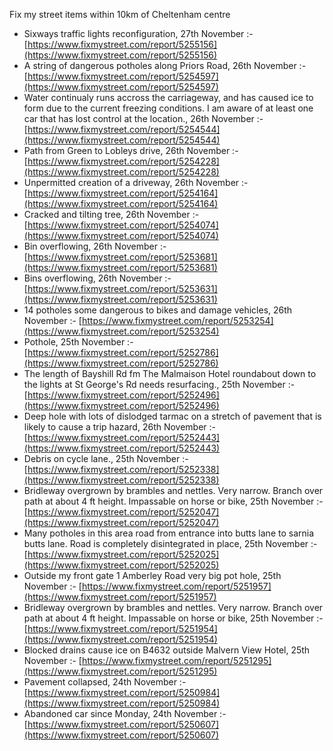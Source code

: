 Fix my street items within 10km of Cheltenham centre

<!-- fix_marker starts -->

- Sixways traffic lights reconfiguration, 27th November :- [https://www.fixmystreet.com/report/5255156](https://www.fixmystreet.com/report/5255156)
- A string of dangerous potholes along Priors Road, 26th November :- [https://www.fixmystreet.com/report/5254597](https://www.fixmystreet.com/report/5254597)
- Water continualy runs accross the carriageway, and has caused ice to form due to the current freezing conditions. I am aware of at least one car that has lost control at the location., 26th November :- [https://www.fixmystreet.com/report/5254544](https://www.fixmystreet.com/report/5254544)
- Path from Green to Lobleys drive, 26th November :- [https://www.fixmystreet.com/report/5254228](https://www.fixmystreet.com/report/5254228)
- Unpermitted creation of a driveway, 26th November :- [https://www.fixmystreet.com/report/5254164](https://www.fixmystreet.com/report/5254164)
- Cracked and tilting tree, 26th November :- [https://www.fixmystreet.com/report/5254074](https://www.fixmystreet.com/report/5254074)
- Bin overflowing, 26th November :- [https://www.fixmystreet.com/report/5253681](https://www.fixmystreet.com/report/5253681)
- Bins overflowing, 26th November :- [https://www.fixmystreet.com/report/5253631](https://www.fixmystreet.com/report/5253631)
- 14 potholes some dangerous to bikes and damage vehicles, 26th November :- [https://www.fixmystreet.com/report/5253254](https://www.fixmystreet.com/report/5253254)
- Pothole, 25th November :- [https://www.fixmystreet.com/report/5252786](https://www.fixmystreet.com/report/5252786)
- The length of Bayshill Rd fm The Malmaison Hotel roundabout down to the lights at St George's Rd needs resurfacing., 25th November :- [https://www.fixmystreet.com/report/5252496](https://www.fixmystreet.com/report/5252496)
- Deep hole with lots of dislodged tarmac on a stretch of pavement that is likely to cause a trip hazard, 26th November :- [https://www.fixmystreet.com/report/5252443](https://www.fixmystreet.com/report/5252443)
- Debris on cycle lane., 25th November :- [https://www.fixmystreet.com/report/5252338](https://www.fixmystreet.com/report/5252338)
- Bridleway overgrown by brambles and nettles. Very narrow. Branch over path at about 4 ft height. Impassable on horse or bike, 25th November :- [https://www.fixmystreet.com/report/5252047](https://www.fixmystreet.com/report/5252047)
- Many potholes in this area road from entrance into butts lane to sarnia butts lane. Road is completely disintegrated in place, 25th November :- [https://www.fixmystreet.com/report/5252025](https://www.fixmystreet.com/report/5252025)
- Outside my front gate 1 Amberley Road very big pot hole, 25th November :- [https://www.fixmystreet.com/report/5251957](https://www.fixmystreet.com/report/5251957)
- Bridleway overgrown by brambles and nettles. Very narrow. Branch over path at about 4 ft height. Impassable on horse or bike, 25th November :- [https://www.fixmystreet.com/report/5251954](https://www.fixmystreet.com/report/5251954)
- Blocked drains cause ice on B4632 outside Malvern View Hotel, 25th November :- [https://www.fixmystreet.com/report/5251295](https://www.fixmystreet.com/report/5251295)
- Pavement collapsed, 24th November :- [https://www.fixmystreet.com/report/5250984](https://www.fixmystreet.com/report/5250984)
- Abandoned car since Monday, 24th November :- [https://www.fixmystreet.com/report/5250607](https://www.fixmystreet.com/report/5250607)

<!-- fix_marker ends -->